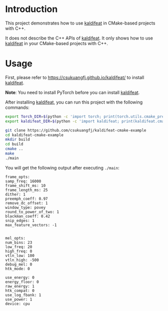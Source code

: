 # Introduction

This project demonstrates how to use [kaldifeat][kaldifeat]
in CMake-based projects with C++.

It does not describe the C++ APIs of [kaldifeat][kaldifeat]. It only shows
how to use [kaldifeat][kaldifeat] in your CMake-based projects with C++.

# Usage

First, please refer to <https://csukuangfj.github.io/kaldifeat/>
to install [kaldifeat][kaldifeat].

**Note**: You need to install PyTorch before you can install [kaldifeat][kaldifeat].

After installing [kaldifeat][kaldifeat], you can run this project
with the following commands:

```bash
export Torch_DIR=$(python -c 'import torch; print(torch.utils.cmake_prefix_path)')
export kaldifeat_DIR=$(python -c 'import kaldifeat; print(kaldifeat.cmake_prefix_path)')

git clone https://github.com/csukuangfj/kaldifeat-cmake-example
cd kaldifeat-cmake-example
mkdir build
cd build
cmake ..
make
./main
```

You will get the following output after executing `./main`:

```
frame_opts:
samp_freq: 16000
frame_shift_ms: 10
frame_length_ms: 25
dither: 1
preemph_coeff: 0.97
remove_dc_offset: 1
window_type: povey
round_to_power_of_two: 1
blackman_coeff: 0.42
snip_edges: 1
max_feature_vectors: -1


mel_opts:
num_bins: 23
low_freq: 20
high_freq: 0
vtln_low: 100
vtln_high: -500
debug_mel: 0
htk_mode: 0

use_energy: 0
energy_floor: 0
raw_energy: 1
htk_compat: 0
use_log_fbank: 1
use_power: 1
device: cpu

```


[kaldifeat]: https://github.com/csukuangfj/kaldifeat
